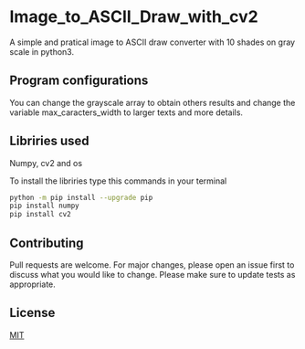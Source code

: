 # Image_to_ASCII_Draw_with_cv2
A simple and pratical image to ASCII draw converter with 10 shades on gray scale in python3.


## Program configurations
You can change the grayscale array to obtain others results and change the variable max_caracters_width to larger texts and more 
details.

## Libriries used
Numpy, cv2 and os

To install the libriries type this commands in your terminal

```bash
python -m pip install --upgrade pip
pip install numpy
pip install cv2
```
## Contributing
Pull requests are welcome. For major changes, please open an issue first to discuss what you would like to change.
Please make sure to update tests as appropriate.

## License
[MIT](https://choosealicense.com/licenses/mit/)
